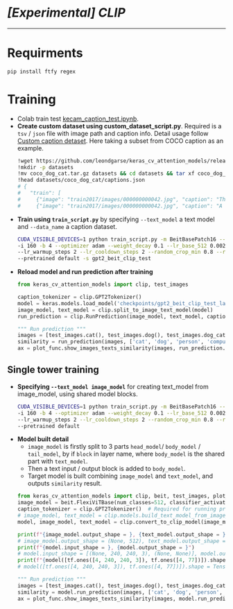 # ___[Experimental] CLIP___
***

# Requirments
  ```sh
  pip install ftfy regex
  ```
# Training
- Colab train test [kecam_caption_test.ipynb](https://colab.research.google.com/drive/1VaOOE4Q2rD_pV4k3YymY1glqtlNjoikT?usp=sharing).
- **Create custom dataset using custom_dataset_script.py**. Required is a `tsv` / `json` file with image path and caption info. Detail usage follow [Custom caption detaset](https://github.com/leondgarse/keras_cv_attention_models/discussions/52#discussioncomment-6516154). Here taking a subset from COCO caption as an example.
  ```sh
  !wget https://github.com/leondgarse/keras_cv_attention_models/releases/download/assets/coco_dog_cat.tar.gz
  !mkdir -p datasets
  !mv coco_dog_cat.tar.gz datasets && cd datasets && tar xf coco_dog_cat.tar.gz && cd -
  !head datasets/coco_dog_cat/captions.json
  # {
  #   "train": [
  #     {"image": "train2017/images/000000000042.jpg", "caption": "This wire metal rack holds several pairs of shoes and sandals"},
  #     {"image": "train2017/images/000000000042.jpg", "caption": "A dog sleeping on a show rack in the shoes."},
  ```
- **Train using `train_script.py`** by specifying `--text_model` a text model and `--data_name` a caption dataset.
  ```sh
  CUDA_VISIBLE_DEVICES=1 python train_script.py -m BeitBasePatch16 --text_model GPT2_Base -d datasets/coco_dog_cat/captions.json \
  -i 160 -b 4 --optimizer adam --weight_decay 0.1 --lr_base_512 0.002 --lr_warmup 1e-5 --lr_decay_steps 14 \
  --lr_warmup_steps 2 --lr_cooldown_steps 2 --random_crop_min 0.8 --rescale_mode tf --magnitude 0 \
  --pretrained default -s gpt2_beit_clip_test
  ```
- **Reload model and run prediction after training**
  ```py
  from keras_cv_attention_models import clip, test_images

  caption_tokenizer = clip.GPT2Tokenizer()
  model = keras.models.load_model('checkpoints/gpt2_beit_clip_test_latest.h5', compile=False)
  image_model, text_model = clip.split_to_image_text_model(model)
  run_prediction = clip.RunPrediction(image_model, text_model, caption_tokenizer)

  """ Run prediction """
  images = [test_images.cat(), test_images.dog(), test_images.dog_cat()]
  similarity = run_prediction(images, ['cat', 'dog', 'person', 'computer'])
  ax = plot_func.show_images_texts_similarity(images, run_prediction.text_labels, similarity)
  ```
## Single tower training
- **Specifying `--text_model image_model`** for creating text_model from image_model, using shared model blocks.
  ```sh
  CUDA_VISIBLE_DEVICES=1 python train_script.py -m BeitBasePatch16 --text_model image_model -d datasets/coco_dog_cat/captions.json \
  -i 160 -b 4 --optimizer adam --weight_decay 0.1 --lr_base_512 0.002 --lr_warmup 1e-5 --lr_decay_steps 14 \
  --lr_warmup_steps 2 --lr_cooldown_steps 2 --random_crop_min 0.8 --rescale_mode tf --magnitude 0 \
  --pretrained default  
  ```
- **Model built detail**
  - `image_model` is firstly split to 3 parts `head_model`/ `body_model` / `tail_model`, by if `block` in layer name, where `body_model` is the shared part with `text_model`.
  - Then a text input / output block is added to `body_model`.
  - Target model is built combining `image_model` and `text_model`, and outputs `similarity` result.
  ```py
  from keras_cv_attention_models import clip, beit, test_images, plot_func
  image_model = beit.FlexiViTBase(num_classes=512, classifier_activation=None)
  caption_tokenizer = clip.GPT2Tokenizer()  # Required for running prediction
  # image_model, text_model = clip.models.build_text_model_from_image_model(image_model)
  model, image_model, text_model = clip.convert_to_clip_model(image_model, caption_tokenizer=caption_tokenizer)

  print(f"{image_model.output_shape = }, {text_model.output_shape = }")
  # image_model.output_shape = (None, 512), text_model.output_shape = (None, 512)
  print(f"{model.input_shape = }, {model.output_shape = }")
  # model.input_shape = [(None, 240, 240, 3), (None, None)], model.output_shape = (None, None)
  print(f"{model([tf.ones([4, 240, 240, 3]), tf.ones([4, 77])]).shape = }")
  # model([tf.ones([4, 240, 240, 3]), tf.ones([4, 77])]).shape = TensorShape([4, 4])
  ```
  ```py
  """ Run prediction """
  images = [test_images.cat(), test_images.dog(), test_images.dog_cat()]
  similarity = model.run_prediction(images, ['cat', 'dog', 'person', 'computer'])
  ax = plot_func.show_images_texts_similarity(images, model.run_prediction.text_labels, similarity)
  ```
